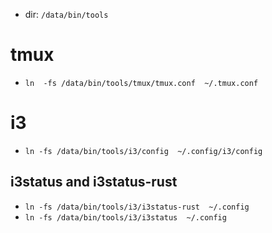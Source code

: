 - dir: `/data/bin/tools`
# tmux
- `ln  -fs /data/bin/tools/tmux/tmux.conf  ~/.tmux.conf`

# i3
 - `ln -fs /data/bin/tools/i3/config  ~/.config/i3/config`
## i3status and i3status-rust
- `ln -fs /data/bin/tools/i3/i3status-rust  ~/.config`
- `ln -fs /data/bin/tools/i3/i3status  ~/.config`
